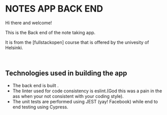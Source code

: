 # NOTES APP BACK END

Hi there and welcome!

This is the Back end of the note taking app.

It is from the [fullstackopen] course that is offered by the univesity of Helsinki.

<br />

## Technologies used in building the app

- The back end is built .
- The linter used for code consistency is eslint.(God this was a pain in the ass when your not consistent with your coding style).
- The unit tests are performed using JEST (yay! Facebook) while end to end testing using Cypress.

